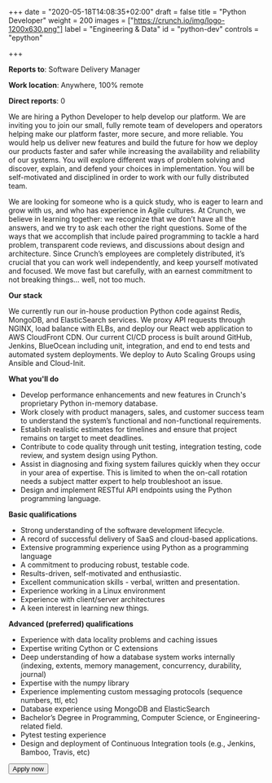 +++
date = "2020-05-18T14:08:35+02:00"
draft = false
title = "Python Developer"
weight = 200
images = ["https://crunch.io/img/logo-1200x630.png"]
label = "Engineering & Data"
id = "python-dev"
controls = "epython"

+++

**Reports to**: Software Delivery Manager

**Work location**: Anywhere, 100% remote

**Direct reports**: 0

We are hiring a Python Developer to help develop our platform. We are inviting you to join our small, fully remote team of developers and operators helping make our platform faster, more secure, and more reliable. You would help us deliver new features and build the future for how we deploy our products faster and safer while increasing the availability and reliability of our systems. You will explore different ways of problem solving and discover, explain, and defend your choices in implementation. You will be self-motivated and disciplined in order to work with our fully distributed team.

We are looking for someone who is a quick study, who is eager to learn and grow with us, and who has experience in Agile cultures. At Crunch, we believe in learning together: we recognize that we don’t have all the answers, and we try to ask each other the right questions. Some of the ways that we accomplish that include paired programming to tackle a hard problem, transparent code reviews, and discussions about design and architecture. Since Crunch’s employees are completely distributed, it’s crucial that you can work well independently, and keep yourself motivated and focused. We move fast but carefully, with an earnest commitment to not breaking things… well, not too much.

**Our stack**

We currently run our in-house production Python code against Redis, MongoDB, and ElasticSearch services. We proxy API requests through NGINX, load balance with ELBs, and deploy our React web application to AWS CloudFront CDN. Our current CI/CD process is built around GitHub, Jenkins, BlueOcean including unit, integration, and end to end tests and automated system deployments. We deploy to Auto Scaling Groups using Ansible and Cloud-Init.

**What you'll do**

- Develop performance enhancements and new features in Crunch's proprietary Python in-memory database.
- Work closely with product managers, sales, and customer success team to understand the system’s functional and non-functional requirements.
- Establish realistic estimates for timelines and ensure that project remains on target to meet deadlines.
- Contribute to code quality through unit testing, integration testing, code review, and system design using Python.
- Assist in diagnosing and fixing system failures quickly when they occur in your area of expertise. This is limited to when the on-call rotation needs a subject matter expert to help troubleshoot an issue.
- Design and implement RESTful API endpoints using the Python programming language.

**Basic qualifications**

- Strong understanding of the software development lifecycle.
- A record of successful delivery of SaaS and cloud-based applications.
- Extensive programming experience using Python as a programming language
- A commitment to producing robust, testable code.
- Results-driven, self-motivated and enthusiastic.
- Excellent communication skills - verbal, written and presentation.
- Experience working in a Linux environment
- Experience with client/server architectures
- A keen interest in learning new things.

**Advanced (preferred) qualifications**

- Experience with data locality problems and caching issues
- Expertise writing Cython or C extensions
- Deep understanding of how a database system works internally (indexing, extents, memory management, concurrency, durability, journal)
- Expertise with the numpy library
- Experience implementing custom messaging protocols (sequence numbers, ttl, etc)
- Database experience using MongoDB and ElasticSearch
- Bachelor’s Degree in Programming, Computer Science, or Engineering-related field.
- Pytest testing experience
- Design and deployment of Continuous Integration tools (e.g., Jenkins, Bamboo, Travis, etc)

<button class="btn btn-success" onclick="location.href='https://jobs.smartrecruiters.com/oneclick-ui/company/YouGov1/publication/500ebd66-7004-4592-9c7d-24bbaa1f9258?dcr_id=DCRA1';">Apply now</button>
